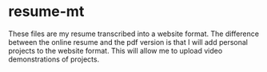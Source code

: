 # resume-mt
These files are my resume transcribed into a website format. The difference between the online resume and the pdf version is that I will add personal projects to the website format. This will allow me to upload video demonstrations of projects.  
